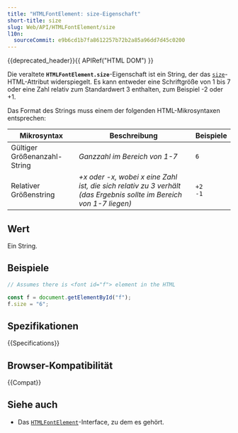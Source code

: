 ```yaml
---
title: "HTMLFontElement: size-Eigenschaft"
short-title: size
slug: Web/API/HTMLFontElement/size
l10n:
  sourceCommit: e9b6cd1b7fa8612257b72b2a85a96dd7d45c0200
---
```


{{deprecated_header}}{{ APIRef("HTML DOM") }}

Die veraltete **`HTMLFontElement.size`**-Eigenschaft ist ein String, der das [`size`](/de/docs/Web/HTML/Reference/Elements/font#size)-HTML-Attribut widerspiegelt. Es kann entweder eine Schriftgröße von 1 bis 7 oder eine Zahl relativ zum Standardwert 3 enthalten, zum Beispiel -2 oder +1.

Das Format des Strings muss einem der folgenden HTML-Mikrosyntaxen entsprechen:

<table class="no-markdown">
  <thead>
    <tr>
      <th scope="col">Mikrosyntax</th>
      <th scope="col">Beschreibung</th>
      <th scope="col">Beispiele</th>
    </tr>
  </thead>
  <tbody>
    <tr>
      <td>Gültiger Größenanzahl-String</td>
      <td><em>Ganzzahl im Bereich von 1-7</em></td>
      <td><code>6</code></td>
    </tr>
    <tr>
      <td>Relativer Größenstring</td>
      <td>
        <em>+x oder -x, wobei x eine Zahl ist, die sich relativ zu 3 verhält (das Ergebnis sollte im Bereich von 1-7 liegen)</em>
      </td>
      <td>
        <code>+2<br />-1</code>
      </td>
    </tr>
  </tbody>
</table>

## Wert

Ein String.

## Beispiele

```js
// Assumes there is <font id="f"> element in the HTML

const f = document.getElementById("f");
f.size = "6";
```

## Spezifikationen

{{Specifications}}

## Browser-Kompatibilität

{{Compat}}

## Siehe auch

- Das [`HTMLFontElement`](/de/docs/Web/API/HTMLFontElement)-Interface, zu dem es gehört.

